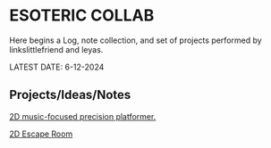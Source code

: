 # ESOTERIC COLLAB

Here begins a Log, note collection, and set of projects performed by linkslittlefriend and leyas.

LATEST DATE: 6-12-2024

## Projects/Ideas/Notes

[2D music-focused precision platformer.](./2DMPP.md)

[2D Escape Room](./2DEscape.md)